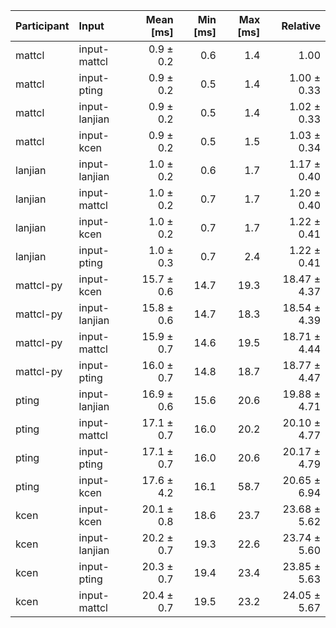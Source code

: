 | Participant | Input | Mean [ms] | Min [ms] | Max [ms] | Relative |
|:---|:---|---:|---:|---:|---:|
| mattcl | input-mattcl | 0.9 ± 0.2 | 0.6 | 1.4 | 1.00 |
| mattcl | input-pting | 0.9 ± 0.2 | 0.5 | 1.4 | 1.00 ± 0.33 |
| mattcl | input-lanjian | 0.9 ± 0.2 | 0.5 | 1.4 | 1.02 ± 0.33 |
| mattcl | input-kcen | 0.9 ± 0.2 | 0.5 | 1.5 | 1.03 ± 0.34 |
| lanjian | input-lanjian | 1.0 ± 0.2 | 0.6 | 1.7 | 1.17 ± 0.40 |
| lanjian | input-mattcl | 1.0 ± 0.2 | 0.7 | 1.7 | 1.20 ± 0.40 |
| lanjian | input-kcen | 1.0 ± 0.2 | 0.7 | 1.7 | 1.22 ± 0.41 |
| lanjian | input-pting | 1.0 ± 0.3 | 0.7 | 2.4 | 1.22 ± 0.41 |
| mattcl-py | input-kcen | 15.7 ± 0.6 | 14.7 | 19.3 | 18.47 ± 4.37 |
| mattcl-py | input-lanjian | 15.8 ± 0.6 | 14.7 | 18.3 | 18.54 ± 4.39 |
| mattcl-py | input-mattcl | 15.9 ± 0.7 | 14.6 | 19.5 | 18.71 ± 4.44 |
| mattcl-py | input-pting | 16.0 ± 0.7 | 14.8 | 18.7 | 18.77 ± 4.47 |
| pting | input-lanjian | 16.9 ± 0.6 | 15.6 | 20.6 | 19.88 ± 4.71 |
| pting | input-mattcl | 17.1 ± 0.7 | 16.0 | 20.2 | 20.10 ± 4.77 |
| pting | input-pting | 17.1 ± 0.7 | 16.0 | 20.6 | 20.17 ± 4.79 |
| pting | input-kcen | 17.6 ± 4.2 | 16.1 | 58.7 | 20.65 ± 6.94 |
| kcen | input-kcen | 20.1 ± 0.8 | 18.6 | 23.7 | 23.68 ± 5.62 |
| kcen | input-lanjian | 20.2 ± 0.7 | 19.3 | 22.6 | 23.74 ± 5.60 |
| kcen | input-pting | 20.3 ± 0.7 | 19.4 | 23.4 | 23.85 ± 5.63 |
| kcen | input-mattcl | 20.4 ± 0.7 | 19.5 | 23.2 | 24.05 ± 5.67 |
